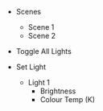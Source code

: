 
- Scenes
	- Scene 1
	- Scene 2

- Toggle All Lights
- Set Light
	- Light 1
		- Brightness
		- Colour Temp (K)
